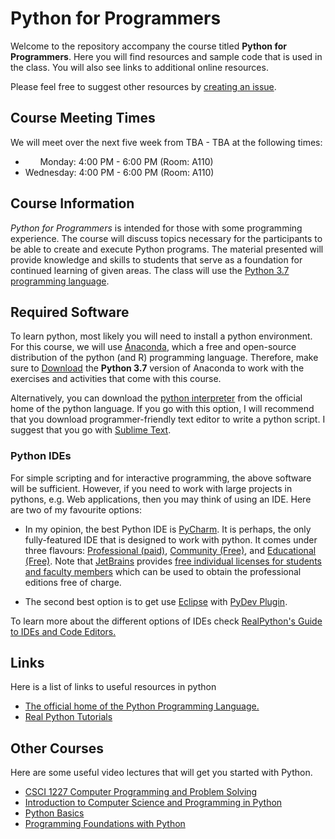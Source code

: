 # Python for Programmers
Welcome to the repository accompany the course titled **Python for Programmers**. Here you will find resources and sample code that is used in the class. You will also see links to additional online resources.

Please feel free to suggest other resources by [creating an issue](https://github.com/duhai-alshukaili/python-for-programmers/issues/new).

## Course Meeting Times
We will meet over the next five week from TBA - TBA at the following times:
* &nbsp;&nbsp;&nbsp;&nbsp;&nbsp;&nbsp;Monday: 4:00 PM - 6:00 PM (Room: A110)
* Wednesday: 4:00 PM - 6:00 PM (Room: A110)

## Course Information
*Python for Programmers* is intended for those with some programming experience. The course will discuss topics necessary for the participants to be able to create and execute Python programs. The material presented will provide knowledge and skills to students that serve as a foundation for continued learning of given areas.
The class will use the  [Python 3.7 programming language](https://www.python.org/downloads/release/python-370/).

## Required Software
To learn python, most likely you will need to install a python environment. For this course, we will use 
[Anaconda](https://www.anaconda.com/), which a free and open-source distribution of the python (and R) programming language. 
Therefore, make sure to [Download](https://www.anaconda.com/distribution/) the **Python 3.7** version of Anaconda to work 
with the exercises and activities that come with this course.

Alternatively, you can download the [python interpreter](https://www.python.org/downloads/) from the official home of the python language. If you go with this
option, I will recommend that you download programmer-friendly text editor to write a python script. I suggest that you go
with [Sublime Text](https://www.sublimetext.com/).

### Python IDEs
For simple scripting and for interactive programming, the above software will be sufficient. However, if you need to work
with large projects in pythons, e.g. Web applications, then you may think of using an IDE. Here are two of my favourite options:

* In my opinion, the best Python IDE is [PyCharm](https://www.jetbrains.com/pycharm/). It is perhaps, the only fully-featured IDE that is designed to work with python. It comes under three flavours: [Professional (paid)](https://www.jetbrains.com/pycharm/download/), 
[Community (Free)](https://www.jetbrains.com/pycharm/download/), and [Educational (Free)](https://www.jetbrains.com/pycharm-edu/). 
Note that [JetBrains](https://www.jetbrains.com) provides [free individual licenses for students and faculty members](https://www.jetbrains.com/student/)
which can be used to obtain the professional editions free of charge.  

* The second best option is to get use [Eclipse](https://www.eclipse.org/) with [PyDev Plugin](http://www.pydev.org/).

To learn more about the different options of IDEs check [RealPython's Guide to IDEs and Code Editors.](https://realpython.com/python-ides-code-editors-guide/)
## Links
Here is a list of links to useful resources in python

* [The official home of the Python Programming Language.](https://www.python.org/)
* [Real Python Tutorials](https://realpython.com/)


## Other Courses
Here are some useful video lectures that will get you started with Python.

* [CSCI 1227 Computer Programming and Problem Solving](http://cs.stmarys.ca/~porter/csc/227/2019/)
* [Introduction to Computer Science and Programming in Python](https://ocw.mit.edu/courses/electrical-engineering-and-computer-science/6-0001-introduction-to-computer-science-and-programming-in-python-fall-2016/index.htm)
* [Python Basics](https://www.coursera.org/learn/python-basics)
* [Programming Foundations with Python](https://www.udacity.com/course/programming-foundations-with-python--ud036)


